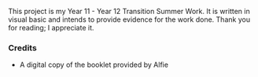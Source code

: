 <p>This project is my Year 11 - Year 12 Transition Summer Work. It is written in visual basic and intends to provide evidence for the work done. Thank you for reading; I appreciate it.</p>
<h3>Credits</h3>
<ul>
  <li>A digital copy of the booklet provided by Alfie</li>
</ul>
